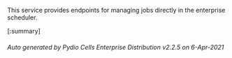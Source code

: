 






This service provides endpoints for managing jobs directly in the enterprise scheduler.

[:summary]

###### Auto generated by Pydio Cells Enterprise Distribution v2.2.5 on 6-Apr-2021
